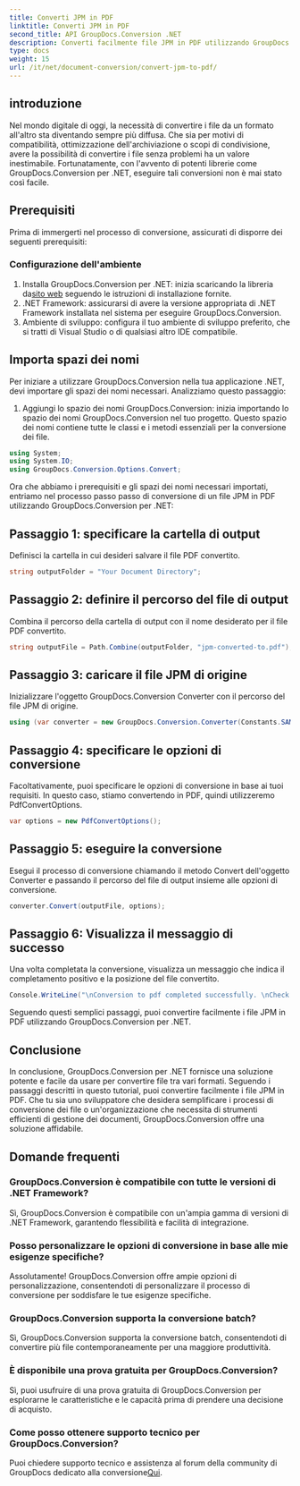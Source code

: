 ```yaml
---
title: Converti JPM in PDF
linktitle: Converti JPM in PDF
second_title: API GroupDocs.Conversion .NET
description: Converti facilmente file JPM in PDF utilizzando GroupDocs.Conversion per .NET. Semplifica facilmente i processi di conversione dei file.
type: docs
weight: 15
url: /it/net/document-conversion/convert-jpm-to-pdf/
---
```

## introduzione
Nel mondo digitale di oggi, la necessità di convertire i file da un formato all'altro sta diventando sempre più diffusa. Che sia per motivi di compatibilità, ottimizzazione dell'archiviazione o scopi di condivisione, avere la possibilità di convertire i file senza problemi ha un valore inestimabile. Fortunatamente, con l'avvento di potenti librerie come GroupDocs.Conversion per .NET, eseguire tali conversioni non è mai stato così facile.
## Prerequisiti
Prima di immergerti nel processo di conversione, assicurati di disporre dei seguenti prerequisiti:
### Configurazione dell'ambiente
1.  Installa GroupDocs.Conversion per .NET: inizia scaricando la libreria da[sito web](https://releases.groupdocs.com/conversion/net/) seguendo le istruzioni di installazione fornite.
2. .NET Framework: assicurarsi di avere la versione appropriata di .NET Framework installata nel sistema per eseguire GroupDocs.Conversion.
3. Ambiente di sviluppo: configura il tuo ambiente di sviluppo preferito, che si tratti di Visual Studio o di qualsiasi altro IDE compatibile.

## Importa spazi dei nomi
Per iniziare a utilizzare GroupDocs.Conversion nella tua applicazione .NET, devi importare gli spazi dei nomi necessari. Analizziamo questo passaggio:

1. Aggiungi lo spazio dei nomi GroupDocs.Conversion: inizia importando lo spazio dei nomi GroupDocs.Conversion nel tuo progetto. Questo spazio dei nomi contiene tutte le classi e i metodi essenziali per la conversione dei file.
```csharp
using System;
using System.IO;
using GroupDocs.Conversion.Options.Convert;
```

Ora che abbiamo i prerequisiti e gli spazi dei nomi necessari importati, entriamo nel processo passo passo di conversione di un file JPM in PDF utilizzando GroupDocs.Conversion per .NET:

## Passaggio 1: specificare la cartella di output
Definisci la cartella in cui desideri salvare il file PDF convertito.
```csharp
string outputFolder = "Your Document Directory";
```
## Passaggio 2: definire il percorso del file di output
Combina il percorso della cartella di output con il nome desiderato per il file PDF convertito.
```csharp
string outputFile = Path.Combine(outputFolder, "jpm-converted-to.pdf");
```
## Passaggio 3: caricare il file JPM di origine
Inizializzare l'oggetto GroupDocs.Conversion Converter con il percorso del file JPM di origine.
```csharp
using (var converter = new GroupDocs.Conversion.Converter(Constants.SAMPLE_JPM))
```
## Passaggio 4: specificare le opzioni di conversione
Facoltativamente, puoi specificare le opzioni di conversione in base ai tuoi requisiti. In questo caso, stiamo convertendo in PDF, quindi utilizzeremo PdfConvertOptions.
```csharp
var options = new PdfConvertOptions();
```
## Passaggio 5: eseguire la conversione
Esegui il processo di conversione chiamando il metodo Convert dell'oggetto Converter e passando il percorso del file di output insieme alle opzioni di conversione.
```csharp
converter.Convert(outputFile, options);
```
## Passaggio 6: Visualizza il messaggio di successo
Una volta completata la conversione, visualizza un messaggio che indica il completamento positivo e la posizione del file convertito.
```csharp
Console.WriteLine("\nConversion to pdf completed successfully. \nCheck output in {0}", outputFolder);
```
Seguendo questi semplici passaggi, puoi convertire facilmente i file JPM in PDF utilizzando GroupDocs.Conversion per .NET.

## Conclusione
In conclusione, GroupDocs.Conversion per .NET fornisce una soluzione potente e facile da usare per convertire file tra vari formati. Seguendo i passaggi descritti in questo tutorial, puoi convertire facilmente i file JPM in PDF. Che tu sia uno sviluppatore che desidera semplificare i processi di conversione dei file o un'organizzazione che necessita di strumenti efficienti di gestione dei documenti, GroupDocs.Conversion offre una soluzione affidabile.
## Domande frequenti
### GroupDocs.Conversion è compatibile con tutte le versioni di .NET Framework?
Sì, GroupDocs.Conversion è compatibile con un'ampia gamma di versioni di .NET Framework, garantendo flessibilità e facilità di integrazione.
### Posso personalizzare le opzioni di conversione in base alle mie esigenze specifiche?
Assolutamente! GroupDocs.Conversion offre ampie opzioni di personalizzazione, consentendoti di personalizzare il processo di conversione per soddisfare le tue esigenze specifiche.
### GroupDocs.Conversion supporta la conversione batch?
Sì, GroupDocs.Conversion supporta la conversione batch, consentendoti di convertire più file contemporaneamente per una maggiore produttività.
### È disponibile una prova gratuita per GroupDocs.Conversion?
Sì, puoi usufruire di una prova gratuita di GroupDocs.Conversion per esplorarne le caratteristiche e le capacità prima di prendere una decisione di acquisto.
### Come posso ottenere supporto tecnico per GroupDocs.Conversion?
 Puoi chiedere supporto tecnico e assistenza al forum della community di GroupDocs dedicato alla conversione[Qui](https://forum.groupdocs.com/c/conversion/11).